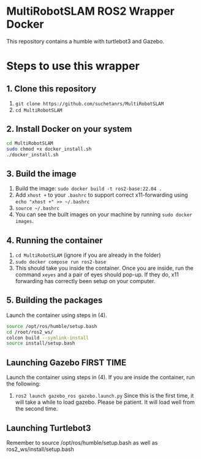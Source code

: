 # MultiRobotSLAM ROS2 Wrapper Docker

This repository contains a humble with turtlebot3 and Gazebo.

# Steps to use this wrapper

## 1. Clone this repository

1. ```git clone https://github.com/suchetanrs/MultiRobotSLAM```
2. ```cd MultiRobotSLAM```

## 2. Install Docker on your system

```bash
cd MultiRobotSLAM
sudo chmod +x docker_install.sh
./docker_install.sh
```

## 3. Build the image

1. Build the image: ```sudo docker build -t ros2-base:22.04 .```
2. Add ```xhost +``` to your ```.bashrc``` to support correct x11-forwarding using ```echo "xhost +" >> ~/.bashrc```
3. ```source ~/.bashrc```
4. You can see the built images on your machine by running ```sudo docker images```.

## 4. Running the container

1. ```cd MultiRobotSLAM``` (ignore if you are already in the folder)
2. ```sudo docker compose run ros2-base```
3. This should take you inside the container. Once you are inside, run the command ```xeyes``` and a pair of eyes should pop-up. If they do, x11 forwarding has correctly been setup on your computer.

## 5. Building the packages

Launch the container using steps in (4).
```bash
source /opt/ros/humble/setup.bash
cd /root/ros2_ws/
colcon build --symlink-install
source install/setup.bash
```

## Launching Gazebo FIRST TIME

Launch the container using steps in (4).
If you are inside the container, run the following:

1. ```ros2 launch gazebo_ros gazebo.launch.py```
Since this is the first time, it will take a while to load gazebo. Please be patient. It will load well from the second time.

## Launching Turtlebot3

Remember to source /opt/ros/humble/setup.bash as well as ros2_ws/install/setup.bash

